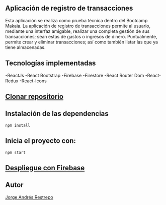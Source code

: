 ## Aplicación de registro de transacciones

Esta aplicación se realiza como prueba técnica dentro del Bootcamp Makaia.
La aplicación de registro de transacciones permite al usuario, mediante una interfaz amigable, realizar una completa gestión de sus transacciones; sean estas de gastos o ingresos de dinero. Puntualmente, permite crear y eliminar transacciones; así como también listar las que ya tiene almacenadas.

## Tecnologías implementadas

-ReactJs
-React Bootstrap
-Firebase
-Firestore
-React Router Dom
-React-Redux
-React-Icons

## [Clonar repositorio](https://github.com/JorgeARA/prueba-tecnica-makaia.git)

## Instalación de las dependencias
`npm install`

## Inicia el proyecto con:
`npm start`

## [Despliegue con Firebase](https://prueba-tecnica-makaia.web.app/login)

## Autor
[Jorge Andrés Restrepo](https://github.com/JorgeARA) 
